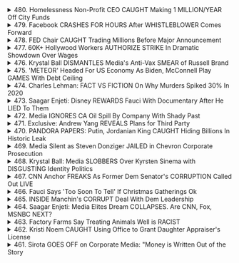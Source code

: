 <details>
<summary>480. Homelessness Non-Profit CEO CAUGHT Making 1 MILLION/YEAR Off City Funds</summary><br>

<a href="https://www.youtube.com/watch?v=Eb5OiDZptX4" target="_blank">
    <img src="https://img.youtube.com/vi/Eb5OiDZptX4/maxresdefault.jpg" 
        alt="[Youtube]" width="200">
</a>

# Homelessness Non-Profit CEO CAUGHT Making 1 MILLION/YEAR Off City Funds


</details>

<details>
<summary>479. Facebook CRASHES FOR HOURS After WHISTLEBLOWER Comes Forward</summary><br>

<a href="https://www.youtube.com/watch?v=pQB3TxwDmPc" target="_blank">
    <img src="https://img.youtube.com/vi/pQB3TxwDmPc/maxresdefault.jpg" 
        alt="[Youtube]" width="200">
</a>

# Facebook CRASHES FOR HOURS After WHISTLEBLOWER Comes Forward


</details>

<details>
<summary>478. FED Chair CAUGHT Trading Millions Before Major Announcement</summary><br>

<a href="https://www.youtube.com/watch?v=xmQeZ1cxsHA" target="_blank">
    <img src="https://img.youtube.com/vi/xmQeZ1cxsHA/maxresdefault.jpg" 
        alt="[Youtube]" width="200">
</a>

# FED Chair CAUGHT Trading Millions Before Major Announcement


</details>

<details>
<summary>477. 60K+ Hollywood Workers AUTHORIZE STRIKE In Dramatic Showdown Over Wages</summary><br>

<a href="https://www.youtube.com/watch?v=V5vPXUq7sYM" target="_blank">
    <img src="https://img.youtube.com/vi/V5vPXUq7sYM/maxresdefault.jpg" 
        alt="[Youtube]" width="200">
</a>

# 60K+ Hollywood Workers AUTHORIZE STRIKE In Dramatic Showdown Over Wages


</details>

<details>
<summary>476. Krystal Ball DISMANTLES Media's Anti-Vax SMEAR of Russell Brand</summary><br>

<a href="https://www.youtube.com/watch?v=B-Wok9QW8H8" target="_blank">
    <img src="https://img.youtube.com/vi/B-Wok9QW8H8/maxresdefault.jpg" 
        alt="[Youtube]" width="200">
</a>

# Krystal Ball DISMANTLES Media's Anti-Vax SMEAR of Russell Brand


</details>

<details>
<summary>475. 'METEOR' Headed For US Economy As Biden, McConnell Play GAMES With Debt Ceiling</summary><br>

<a href="https://www.youtube.com/watch?v=gUUULi-rav4" target="_blank">
    <img src="https://img.youtube.com/vi/gUUULi-rav4/maxresdefault.jpg" 
        alt="[Youtube]" width="200">
</a>

# 'METEOR' Headed For US Economy As Biden, McConnell Play GAMES With Debt Ceiling


</details>

<details>
<summary>474. Charles Lehman: FACT VS FICTION On Why Murders Spiked 30% In 2020</summary><br>

<a href="https://www.youtube.com/watch?v=KAFaPAQ153k" target="_blank">
    <img src="https://img.youtube.com/vi/KAFaPAQ153k/maxresdefault.jpg" 
        alt="[Youtube]" width="200">
</a>

# Charles Lehman: FACT VS FICTION On Why Murders Spiked 30% In 2020


</details>

<details>
<summary>473. Saagar Enjeti: Disney REWARDS Fauci With Documentary After He LIED To Them</summary><br>

<a href="https://www.youtube.com/watch?v=GAiSl31beZ0" target="_blank">
    <img src="https://img.youtube.com/vi/GAiSl31beZ0/maxresdefault.jpg" 
        alt="[Youtube]" width="200">
</a>

# Saagar Enjeti: Disney REWARDS Fauci With Documentary After He LIED To Them


</details>

<details>
<summary>472. Media IGNORES CA Oil Spill By Company With Shady Past</summary><br>

<a href="https://www.youtube.com/watch?v=7OC0z8_X7dc" target="_blank">
    <img src="https://img.youtube.com/vi/7OC0z8_X7dc/maxresdefault.jpg" 
        alt="[Youtube]" width="200">
</a>

# Media IGNORES CA Oil Spill By Company With Shady Past


</details>

<details>
<summary>471. Exclusive: Andrew Yang REVEALS Plans for Third Party</summary><br>

<a href="https://www.youtube.com/watch?v=z9AUy0EtSCM" target="_blank">
    <img src="https://img.youtube.com/vi/z9AUy0EtSCM/maxresdefault.jpg" 
        alt="[Youtube]" width="200">
</a>

# Exclusive: Andrew Yang REVEALS Plans for Third Party


</details>

<details>
<summary>470. PANDORA PAPERS: Putin, Jordanian King CAUGHT Hiding Billions In Historic Leak</summary><br>

<a href="https://www.youtube.com/watch?v=bmH2m6nJuSE" target="_blank">
    <img src="https://img.youtube.com/vi/bmH2m6nJuSE/maxresdefault.jpg" 
        alt="[Youtube]" width="200">
</a>

# PANDORA PAPERS: Putin, Jordanian King CAUGHT Hiding Billions In Historic Leak


</details>

<details>
<summary>469. Media Silent as Steven Donziger JAILED in Chevron Corporate Prosecution</summary><br>

<a href="https://www.youtube.com/watch?v=Ke1BpacuC70" target="_blank">
    <img src="https://img.youtube.com/vi/Ke1BpacuC70/maxresdefault.jpg" 
        alt="[Youtube]" width="200">
</a>

# Media Silent as Steven Donziger JAILED in Chevron Corporate Prosecution


</details>

<details>
<summary>468. Krystal Ball: Media SLOBBERS Over Kyrsten Sinema with DISGUSTING Identity Politics</summary><br>

<a href="https://www.youtube.com/watch?v=ie-98_N7DGA" target="_blank">
    <img src="https://img.youtube.com/vi/ie-98_N7DGA/maxresdefault.jpg" 
        alt="[Youtube]" width="200">
</a>

# Krystal Ball: Media SLOBBERS Over Kyrsten Sinema with DISGUSTING Identity Politics


</details>

<details>
<summary>467. CNN Anchor FREAKS As Former Dem Senator's CORRUPTION Called Out LIVE</summary><br>

<a href="https://www.youtube.com/watch?v=WocibVhvgfs" target="_blank">
    <img src="https://img.youtube.com/vi/WocibVhvgfs/maxresdefault.jpg" 
        alt="[Youtube]" width="200">
</a>

# CNN Anchor FREAKS As Former Dem Senator's CORRUPTION Called Out LIVE


</details>

<details>
<summary>466. Fauci Says 'Too Soon To Tell' If Christmas Gatherings Ok</summary><br>

<a href="https://www.youtube.com/watch?v=J-9xYWxgB00" target="_blank">
    <img src="https://img.youtube.com/vi/J-9xYWxgB00/maxresdefault.jpg" 
        alt="[Youtube]" width="200">
</a>

# Fauci Says 'Too Soon To Tell' If Christmas Gatherings Ok


</details>

<details>
<summary>465. INSIDE Manchin's CORRUPT Deal With Dem Leadership</summary><br>

<a href="https://www.youtube.com/watch?v=FmBH5COZyvo" target="_blank">
    <img src="https://img.youtube.com/vi/FmBH5COZyvo/maxresdefault.jpg" 
        alt="[Youtube]" width="200">
</a>

# INSIDE Manchin's CORRUPT Deal With Dem Leadership


</details>

<details>
<summary>464. Saagar Enjeti: Media Elites Dream COLLAPSES. Are CNN, Fox, MSNBC NEXT?</summary><br>

<a href="https://www.youtube.com/watch?v=0vMQh5wBxgo" target="_blank">
    <img src="https://img.youtube.com/vi/0vMQh5wBxgo/maxresdefault.jpg" 
        alt="[Youtube]" width="200">
</a>

# Saagar Enjeti: Media Elites Dream COLLAPSES. Are CNN, Fox, MSNBC NEXT?


</details>

<details>
<summary>463. Factory Farms Say Treating Animals Well is RACIST</summary><br>

<a href="https://www.youtube.com/watch?v=AR2wDDLm8S4" target="_blank">
    <img src="https://img.youtube.com/vi/AR2wDDLm8S4/maxresdefault.jpg" 
        alt="[Youtube]" width="200">
</a>

# Factory Farms Say Treating Animals Well is RACIST


</details>

<details>
<summary>462. Kristi Noem CAUGHT Using Office to Grant Daughter Appraiser's License</summary><br>

<a href="https://www.youtube.com/watch?v=iE2Jyr1y5Ho" target="_blank">
    <img src="https://img.youtube.com/vi/iE2Jyr1y5Ho/maxresdefault.jpg" 
        alt="[Youtube]" width="200">
</a>

# Kristi Noem CAUGHT Using Office to Grant Daughter Appraiser's License


</details>

<details>
<summary>461. Sirota GOES OFF on Corporate Media: "Money is Written Out of the Story</summary><br>

<a href="https://www.youtube.com/watch?v=qdFytEn0txo" target="_blank">
    <img src="https://img.youtube.com/vi/qdFytEn0txo/maxresdefault.jpg" 
        alt="[Youtube]" width="200">
</a>

# Sirota GOES OFF on Corporate Media: "Money is Written Out of the Story


</details>

